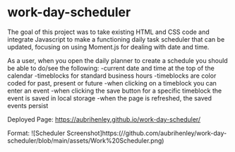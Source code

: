 # work-day-scheduler

The goal of this project was to take existing HTML and CSS code and integrate Javascript to make a functioning daily task scheduler that can be updated, focusing on using Moment.js for dealing with date and time. 

As a user, when you open the daily planner to create a schedule you should be able to do/see the following:
-current date and time at the top of the calendar
-timeblocks for standard business hours
-timeblocks are color coded for past, present or future
-when clicking on a timeblock you can enter an event
-when clicking the save button for a specific timeblock the event is saved in local storage
-when the page is refreshed, the saved events persist

Deployed Page: https://aubrihenley.github.io/work-day-scheduler/

Format: ![Scheduler Screenshot]https:(//github.com/aubrihenley/work-day-scheduler/blob/main/assets/Work%20Scheduler.png)
